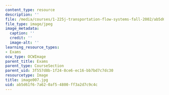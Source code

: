 ```yaml
---
content_type: resource
description: ''
file: /media/courses/1-225j-transportation-flow-systems-fall-2002/ab5d61f67a620af54800ff3a2d7c9c4c_image007.jpg
file_type: image/jpeg
image_metadata:
  caption: ''
  credit: ''
  image-alt: ''
learning_resource_types:
- Exams
ocw_type: OCWImage
parent_title: Exams
parent_type: CourseSection
parent_uid: 3f557d8b-1f24-8ce6-ec16-bb7bd7c7dc30
resourcetype: Image
title: image007.jpg
uid: ab5d61f6-7a62-0af5-4800-ff3a2d7c9c4c
---
```

